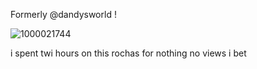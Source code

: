 Formerly @dandysworld ! 


![1000021744](https://github.com/user-attachments/assets/17ce0ec9-8f44-4397-a813-1863be9f95a1)


i spent twi hours on this rochas for nothing no views i bet

